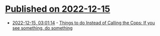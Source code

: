 # [Published on 2022-12-15](index.md)

* [2022-12-15, 03:01:14](https://news.ycombinator.com/item?id=33994590) - [Things to do Instead of Calling the Cops: If you see something, do something](https://theanarchistlibrary.org/library/may-day-collective-solidarity-defense-12-things-to-do-instead-of-calling-the-cops)
